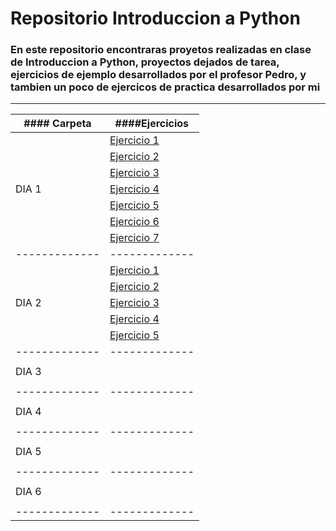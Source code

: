 # Repositorio Introduccion a Python
### En este repositorio encontraras proyetos realizadas en clase de Introduccion a Python, proyectos dejados de tarea, ejercicios de ejemplo desarrollados por el profesor Pedro, y tambien un poco de ejercicos de practica desarrollados por mi
***

|#### Carpeta   |####Ejercicios |
| ------------- | ------------- |
|               | [Ejercicio 1](https://github.com/xergio-rh/Python_S1_RuedaSergio/blob/master/Dia%201/Ejercicio1.py)
|               | [Ejercicio 2](https://github.com/xergio-rh/Python_S1_RuedaSergio/blob/master/Dia%201/Ejercicio2.py)   
|               | [Ejercicio 3](https://github.com/xergio-rh/Python_S1_RuedaSergio/blob/master/Dia%201/Ejercicio2.py)   
|    DIA 1      | [Ejercicio 4](https://github.com/xergio-rh/Python_S1_RuedaSergio/blob/master/Dia%201/Ejercicio4.py)   
|               | [Ejercicio 5](https://github.com/xergio-rh/Python_S1_RuedaSergio/blob/master/Dia%201/Ejercicio5.py)   
|               | [Ejercicio 6](https://github.com/xergio-rh/Python_S1_RuedaSergio/blob/master/Dia%201/Ejercicio6.py)   
|               | [Ejercicio 7](https://github.com/xergio-rh/Python_S1_RuedaSergio/blob/master/Dia%201/Ejercicio7.py)   
| ------------- | ------------- |
|               | [Ejercicio 1](https://github.com/xergio-rh/Python_S1_RuedaSergio/blob/master/Dia%202/Ejercicio%201.py)               |
|               | [Ejercicio 2](https://github.com/xergio-rh/Python_S1_RuedaSergio/blob/master/Dia%202/Ejercicio%202.py)              |
|    DIA 2      | [Ejercicio 3](https://github.com/xergio-rh/Python_S1_RuedaSergio/blob/master/Dia%202/Ejercicio%203.py)
|               | [Ejercicio 4](https://github.com/xergio-rh/Python_S1_RuedaSergio/blob/master/Dia%202/Ejercicio%204.py)
|               | [Ejercicio 5](https://github.com/xergio-rh/Python_S1_RuedaSergio/blob/master/Dia%202/Ejercicio5.py)
| ------------- | ------------- |
|               |               |
|    DIA 3      |               |
|               |               |
| ------------- | ------------- |
|               |               |
|    DIA 4      |               |
|               |               |
| ------------- | ------------- |
|               |               |
|    DIA 5      |               |
|               |               |
| ------------- | ------------- |
|               |               |
|    DIA 6      |               |
|               |               |
| ------------- | ------------- |


